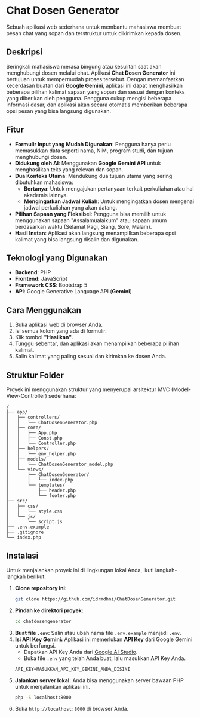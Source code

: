 # Chat Dosen Generator
Sebuah aplikasi web sederhana untuk membantu mahasiswa membuat pesan chat yang sopan dan terstruktur untuk dikirimkan kepada dosen.

## Deskripsi
Seringkali mahasiswa merasa bingung atau kesulitan saat akan menghubungi dosen melalui chat. Aplikasi **Chat Dosen Generator** ini bertujuan untuk mempermudah proses tersebut. Dengan memanfaatkan kecerdasan buatan dari **Google Gemini**, aplikasi ini dapat menghasilkan beberapa pilihan kalimat sapaan yang sopan dan sesuai dengan konteks yang diberikan oleh pengguna.
Pengguna cukup mengisi beberapa informasi dasar, dan aplikasi akan secara otomatis memberikan beberapa opsi pesan yang bisa langsung digunakan.

## Fitur
* **Formulir Input yang Mudah Digunakan**: Pengguna hanya perlu memasukkan data seperti nama, NIM, program studi, dan tujuan menghubungi dosen.
* **Didukung oleh AI**: Menggunakan **Google Gemini API** untuk menghasilkan teks yang relevan dan sopan.
* **Dua Konteks Utama**: Mendukung dua tujuan utama yang sering dibutuhkan mahasiswa:
    * **Bertanya**: Untuk mengajukan pertanyaan terkait perkuliahan atau hal akademis lainnya.
    * **Mengingatkan Jadwal Kuliah**: Untuk mengingatkan dosen mengenai jadwal perkuliahan yang akan datang.
* **Pilihan Sapaan yang Fleksibel**: Pengguna bisa memilih untuk menggunakan sapaan "Assalamualaikum" atau sapaan umum berdasarkan waktu (Selamat Pagi, Siang, Sore, Malam).
* **Hasil Instan**: Aplikasi akan langsung menampilkan beberapa opsi kalimat yang bisa langsung disalin dan digunakan.

## Teknologi yang Digunakan
* **Backend**: PHP
* **Frontend**: JavaScript
* **Framework CSS**: Bootstrap 5
* **API**: Google Generative Language API (**Gemini**)

## Cara Menggunakan
1.  Buka aplikasi web di browser Anda.
2.  Isi semua kolom yang ada di formulir.
3.  Klik tombol **"Hasilkan"**.
4.  Tunggu sebentar, dan aplikasi akan menampilkan beberapa pilihan kalimat.
5.  Salin kalimat yang paling sesuai dan kirimkan ke dosen Anda.

## Struktur Folder
Proyek ini menggunakan struktur yang menyerupai arsitektur MVC (Model-View-Controller) sederhana:
```
/
├── app/
│   ├── controllers/
│   │   └── ChatDosenGenerator.php
│   ├── core/
│   │   ├── App.php
│   │   ├── Const.php
│   │   └── Controller.php
│   ├── helpers/
│   │   └── env_helper.php
│   ├── models/
│   │   └── ChatDosenGenerator_model.php
│   └── views/
│       ├── ChatDosenGenerator/
│       │   └── index.php
│       └── templates/
│           ├── header.php
│           └── footer.php
├── src/
│   ├── css/
│   │   └── style.css
│   └── js/
│       └── script.js
├── .env.example
├── .gitignore
└── index.php
```

## Instalasi
Untuk menjalankan proyek ini di lingkungan lokal Anda, ikuti langkah-langkah berikut:
1.  **Clone repository ini:**
    ```bash
    git clone https://github.com/idrmdhni/ChatDosenGenerator.git
    ```
2.  **Pindah ke direktori proyek:**
    ```bash
    cd chatdosengenerator
    ```
3.  **Buat file `.env`:**
    Salin atau ubah nama file `.env.example` menjadi `.env`.
4.  **Isi API Key Gemini:**
    Aplikasi ini memerlukan **API Key** dari Google Gemini untuk berfungsi.
    * Dapatkan API Key Anda dari [Google AI Studio](https://aistudio.google.com/app/apikey).
    * Buka file `.env` yang telah Anda buat, lalu masukkan API Key Anda.
    ```
    API_KEY=MASUKKAN_API_KEY_GEMINI_ANDA_DISINI
    ```
5.  **Jalankan server lokal:**
    Anda bisa menggunakan server bawaan PHP untuk menjalankan aplikasi ini.
    ```bash
    php -S localhost:8000
    ```
6.  Buka `http://localhost:8000` di browser Anda.
